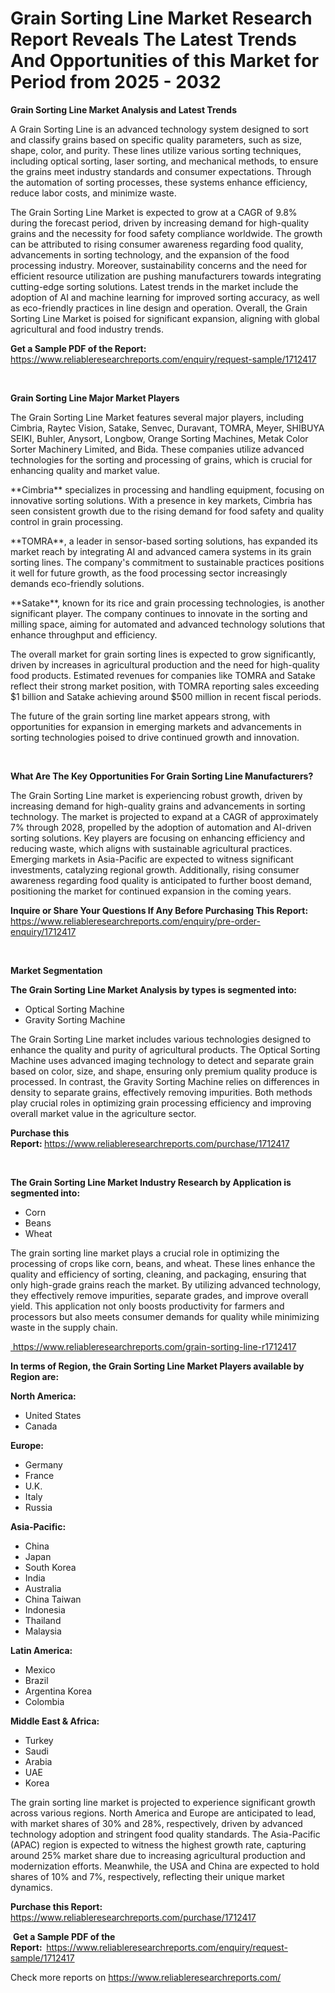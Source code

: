 <p><h1>Grain Sorting Line Market Research Report Reveals The Latest Trends And Opportunities of this Market for Period from 2025 - 2032</h1></p><p><strong>Grain Sorting Line Market Analysis and Latest Trends</strong></p>
<p><p>A Grain Sorting Line is an advanced technology system designed to sort and classify grains based on specific quality parameters, such as size, shape, color, and purity. These lines utilize various sorting techniques, including optical sorting, laser sorting, and mechanical methods, to ensure the grains meet industry standards and consumer expectations. Through the automation of sorting processes, these systems enhance efficiency, reduce labor costs, and minimize waste.</p><p>The Grain Sorting Line Market is expected to grow at a CAGR of 9.8% during the forecast period, driven by increasing demand for high-quality grains and the necessity for food safety compliance worldwide. The growth can be attributed to rising consumer awareness regarding food quality, advancements in sorting technology, and the expansion of the food processing industry. Moreover, sustainability concerns and the need for efficient resource utilization are pushing manufacturers towards integrating cutting-edge sorting solutions. Latest trends in the market include the adoption of AI and machine learning for improved sorting accuracy, as well as eco-friendly practices in line design and operation. Overall, the Grain Sorting Line Market is poised for significant expansion, aligning with global agricultural and food industry trends.</p></p>
<p><strong>Get a Sample PDF of the Report:&nbsp;</strong> <a href="https://www.reliableresearchreports.com/enquiry/request-sample/1712417?utm_campaign=3083&utm_medium=2&utm_source=Github&utm_content=ia&utm_term=28032025&utm_id=grain-sorting-line">https://www.reliableresearchreports.com/enquiry/request-sample/1712417</a></p>
<p>&nbsp;</p>
<p><strong>Grain Sorting Line Major Market Players</strong></p>
<p><p>The Grain Sorting Line Market features several major players, including Cimbria, Raytec Vision, Satake, Senvec, Duravant, TOMRA, Meyer, SHIBUYA SEIKI, Buhler, Anysort, Longbow, Orange Sorting Machines, Metak Color Sorter Machinery Limited, and Bida. These companies utilize advanced technologies for the sorting and processing of grains, which is crucial for enhancing quality and market value.</p><p>**Cimbria** specializes in processing and handling equipment, focusing on innovative sorting solutions. With a presence in key markets, Cimbria has seen consistent growth due to the rising demand for food safety and quality control in grain processing. </p><p>**TOMRA**, a leader in sensor-based sorting solutions, has expanded its market reach by integrating AI and advanced camera systems in its grain sorting lines. The company's commitment to sustainable practices positions it well for future growth, as the food processing sector increasingly demands eco-friendly solutions.</p><p>**Satake**, known for its rice and grain processing technologies, is another significant player. The company continues to innovate in the sorting and milling space, aiming for automated and advanced technology solutions that enhance throughput and efficiency.</p><p>The overall market for grain sorting lines is expected to grow significantly, driven by increases in agricultural production and the need for high-quality food products. Estimated revenues for companies like TOMRA and Satake reflect their strong market position, with TOMRA reporting sales exceeding $1 billion and Satake achieving around $500 million in recent fiscal periods.</p><p>The future of the grain sorting line market appears strong, with opportunities for expansion in emerging markets and advancements in sorting technologies poised to drive continued growth and innovation.</p></p>
<p>&nbsp;</p>
<p><strong>What Are The Key Opportunities For Grain Sorting Line Manufacturers?</strong></p>
<p><p>The Grain Sorting Line market is experiencing robust growth, driven by increasing demand for high-quality grains and advancements in sorting technology. The market is projected to expand at a CAGR of approximately 7% through 2028, propelled by the adoption of automation and AI-driven sorting solutions. Key players are focusing on enhancing efficiency and reducing waste, which aligns with sustainable agricultural practices. Emerging markets in Asia-Pacific are expected to witness significant investments, catalyzing regional growth. Additionally, rising consumer awareness regarding food quality is anticipated to further boost demand, positioning the market for continued expansion in the coming years.</p></p>
<p><strong>Inquire or Share Your Questions If Any Before Purchasing This Report:</strong> <a href="https://www.reliableresearchreports.com/enquiry/pre-order-enquiry/1712417?utm_campaign=3083&utm_medium=2&utm_source=Github&utm_content=ia&utm_term=28032025&utm_id=grain-sorting-line">https://www.reliableresearchreports.com/enquiry/pre-order-enquiry/1712417</a></p>
<p>&nbsp;</p>
<p><strong>Market Segmentation</strong></p>
<p><strong>The Grain Sorting Line Market Analysis by types is segmented into:</strong></p>
<p><ul><li>Optical Sorting Machine</li><li>Gravity Sorting Machine</li></ul></p>
<p><p>The Grain Sorting Line market includes various technologies designed to enhance the quality and purity of agricultural products. The Optical Sorting Machine uses advanced imaging technology to detect and separate grain based on color, size, and shape, ensuring only premium quality produce is processed. In contrast, the Gravity Sorting Machine relies on differences in density to separate grains, effectively removing impurities. Both methods play crucial roles in optimizing grain processing efficiency and improving overall market value in the agriculture sector.</p></p>
<p><strong>Purchase this Report:&nbsp;</strong><a href="https://www.reliableresearchreports.com/purchase/1712417?utm_campaign=3083&utm_medium=2&utm_source=Github&utm_content=ia&utm_term=28032025&utm_id=grain-sorting-line">https://www.reliableresearchreports.com/purchase/1712417</a></p>
<p>&nbsp;</p>
<p><strong>The Grain Sorting Line Market Industry Research by Application is segmented into:</strong></p>
<p><ul><li>Corn</li><li>Beans</li><li>Wheat</li></ul></p>
<p><p>The grain sorting line market plays a crucial role in optimizing the processing of crops like corn, beans, and wheat. These lines enhance the quality and efficiency of sorting, cleaning, and packaging, ensuring that only high-grade grains reach the market. By utilizing advanced technology, they effectively remove impurities, separate grades, and improve overall yield. This application not only boosts productivity for farmers and processors but also meets consumer demands for quality while minimizing waste in the supply chain.</p></p>
<p><a href="https://www.reliableresearchreports.com/grain-sorting-line-r1712417?utm_campaign=3083&utm_medium=2&utm_source=Github&utm_content=ia&utm_term=28032025&utm_id=grain-sorting-line">&nbsp;https://www.reliableresearchreports.com/grain-sorting-line-r1712417</a></p>
<p><strong>In terms of Region, the Grain Sorting Line Market Players available by Region are:</strong></p>
<p>
    <p> <strong> North America: </strong>
        <ul>
            <li>United States</li>
            <li>Canada</li>
        </ul>
        </p> 
    <p> <strong> Europe: </strong>
        <ul>
            <li>Germany</li>
            <li>France</li>
            <li>U.K.</li>
            <li>Italy</li>
            <li>Russia</li>
        </ul>
        </p> 
    <p> <strong> Asia-Pacific: </strong>
        <ul>
            <li>China</li>
            <li>Japan</li>
            <li>South Korea</li>
            <li>India</li>
            <li>Australia</li>
            <li>China Taiwan</li>
            <li>Indonesia</li>
            <li>Thailand</li>
            <li>Malaysia</li>
        </ul>
        </p> 
    <p> <strong> Latin America: </strong>
        <ul>
            <li>Mexico</li>
            <li>Brazil</li>
            <li>Argentina Korea</li>
            <li>Colombia</li>
        </ul>
        </p> 
    <p> <strong> Middle East & Africa: </strong>
        <ul>
            <li>Turkey</li>
            <li>Saudi</li>
            <li>Arabia</li>
            <li>UAE</li>
            <li>Korea</li>
        </ul>
    </p>
    </p>
<p><p>The grain sorting line market is projected to experience significant growth across various regions. North America and Europe are anticipated to lead, with market shares of 30% and 28%, respectively, driven by advanced technology adoption and stringent food quality standards. The Asia-Pacific (APAC) region is expected to witness the highest growth rate, capturing around 25% market share due to increasing agricultural production and modernization efforts. Meanwhile, the USA and China are expected to hold shares of 10% and 7%, respectively, reflecting their unique market dynamics.</p></p>
<p><strong>Purchase this Report: </strong><a href="https://www.reliableresearchreports.com/purchase/1712417?utm_campaign=3083&utm_medium=2&utm_source=Github&utm_content=ia&utm_term=28032025&utm_id=grain-sorting-line">https://www.reliableresearchreports.com/purchase/1712417</a></p>
<p>&nbsp;<strong>Get a Sample PDF of the Report:&nbsp;&nbsp;</strong><a href="https://www.reliableresearchreports.com/enquiry/request-sample/1712417?utm_campaign=3083&utm_medium=2&utm_source=Github&utm_content=ia&utm_term=28032025&utm_id=grain-sorting-line">https://www.reliableresearchreports.com/enquiry/request-sample/1712417</a></p>
<p><strong></strong></p>
<p>Check more reports on <a href="https://www.reliableresearchreports.com/?utm_campaign=3083&utm_medium=2&utm_source=Github&utm_content=ia&utm_term=28032025&utm_id=grain-sorting-line">https://www.reliableresearchreports.com/</a></p>
